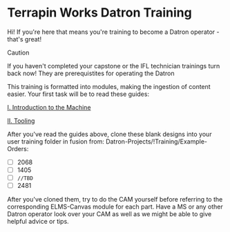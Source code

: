
# Terrapin Works Datron Training

Hi! If you're here that means you're training to become a Datron operator - that's great!

> [!CAUTION]
> If you haven't completed your capstone or the IFL technician trainings turn back now! They are prerequistites for operating the Datron

This training is formatted into modules, making the ingestion of content easier. Your first task will be to read these guides:

[I. Introduction to the Machine](/guides/introduction.md)

[II. Tooling](/guides/tooling.md)

After you've read the guides above, clone these blank designs into your user training folder in fusion from: Datron-Projects/!Training/Example-Orders:

- [ ] 2068
- [ ] 1405
- [ ] `//TBD`
- [ ] 2481

After you've cloned them, try to do the CAM yourself before referring to the corresponding ELMS-Canvas module for each part. Have a MS or any other Datron operator look over your CAM as well as we might be able to give helpful advice or tips.
